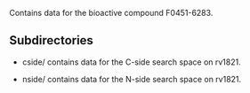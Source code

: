 Contains data for the bioactive compound F0451-6283.

## Subdirectories

- cside/ contains data for the C-side search space on rv1821.

- nside/ contains data for the N-side search space on rv1821.


